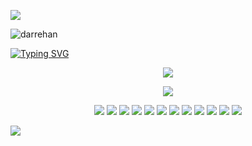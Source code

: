 ![](https://user-images.githubusercontent.com/73097560/115834477-dbab4500-a447-11eb-908a-139a6edaec5c.gif)

 <span><div align="left"><img  src="https://komarev.com/ghpvc/?username=darrehan&label=Profile%20views&color=0e75b6&style=flat" alt="darrehan" />
</div> </span>

<span>
<div align="left"> 
<a href="https://github.com/Darrehan">
    <img src="https://readme-typing-svg.demolab.com?font=Georgia&size=18&duration=2000&pause=100&multiline=true&width=500&height=80&lines=Dar+Rehan+Rasool;Computer+science+Learner+%7C+Fullstack+Engineer;Data+Science+%7C+Machine+Learning+%7C+Gen AI+%7C+Software Engineer" alt="Typing SVG" />
</a></div>  
</span>
<div align="center">
  <p align="center">
<span>
<img src="https://img.shields.io/badge/Software and ML Arsenal  -darkgreen" />
</span>  
</p>
</div>


<div align="center">
  <p align="center">
  <a href="https://github.com/Darrehan?tab=repositories">
    <img src="https://skillicons.dev/icons?i=c,cpp,java,py,js,react,nodejs,jquery,expressjs,bootstrap,git,vscode,linux,github,mongodb,vite,sqlite,postman,postgres" />
  </a>
</p>
</div>


 <div align="center">
 <p align="center">
<span>
 <a href="https://www.youtube.com/channel/UC82A6YxBt-ni7NoP46Cw3rA"><img src="https://img.shields.io/badge/Resume-green" /></a> 
 <a href=""><img src="https://img.shields.io/badge/Portfolio-orange" /></a>
 <a href="https://www.youtube.com/channel/UC82A6YxBt-ni7NoP46Cw3rA"><img src="https://img.shields.io/badge/ML Projects-green" /></a> 
 <a href="https://www.youtube.com/channel/UC82A6YxBt-ni7NoP46Cw3rA"><img src="https://img.shields.io/badge/Web Projects -orange" /></a> 
 <a href="https://www.linkedin.com/in/darrehanrasool/"><img src="https://img.shields.io/badge/Linkedin-green" /></a> 
 <a href="https://www.instagram.com/dar.rehan_/"><img src="https://img.shields.io/badge/Instagram-orange" /></a>
 <a href="https://twitter.com/CseRehan"><img src="https://img.shields.io/badge/Twitter-green" /></a> 
 <a href=""><img src="https://img.shields.io/badge/Rehan's Blog-orange" /></a>
 <a href="https://twitter.com/CseRehan"><img src="https://img.shields.io/badge/Email-green" /></a> 
 <a href=""><img src="https://img.shields.io/badge/Lets Talk Buddy-orange" /></a>
 <a href="https://www.youtube.com/channel/UC82A6YxBt-ni7NoP46Cw3rA"><img src="https://img.shields.io/badge/Youtube-green" /></a>
 <a href=""><img src="https://img.shields.io/badge/VibeVault-orange" /></a>
</span>  
</p>
</div>

![](https://user-images.githubusercontent.com/73097560/115834477-dbab4500-a447-11eb-908a-139a6edaec5c.gif)
